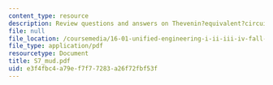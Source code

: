 ```yaml
---
content_type: resource
description: Review questions and answers on Thevenin?equivalent?circuit.
file: null
file_location: /coursemedia/16-01-unified-engineering-i-ii-iii-iv-fall-2005-spring-2006/e3f4fbc4a79ef7f77283a26f72fbf53f_S7_mud.pdf
file_type: application/pdf
resourcetype: Document
title: S7_mud.pdf
uid: e3f4fbc4-a79e-f7f7-7283-a26f72fbf53f
---
```

